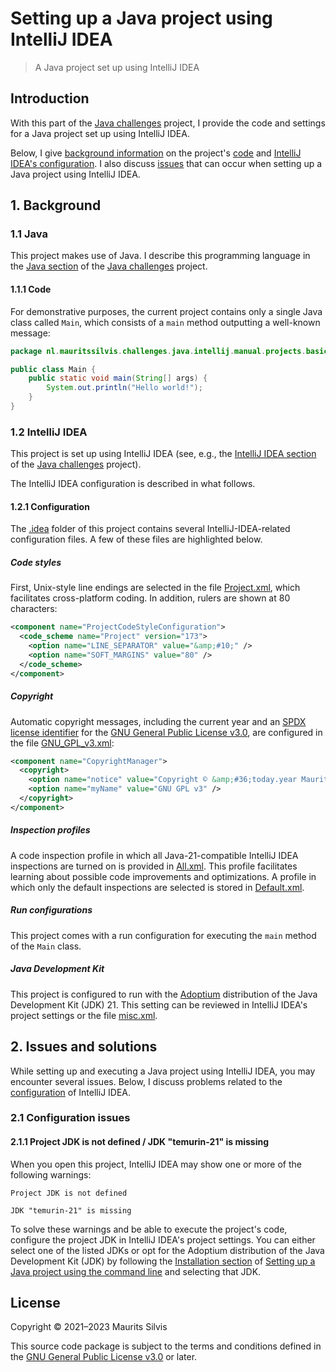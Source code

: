 # Setting up a Java project using IntelliJ IDEA

> A Java project set up using IntelliJ IDEA

## Introduction

With this part of the [Java challenges](..) project, I provide the code and settings for a Java project set up using IntelliJ IDEA.

Below, I give [background information](#1-background) on the project's [code](#11-java) and [IntelliJ IDEA's configuration](#12-intellij-idea).
I also discuss [issues](#2-issues-and-solutions) that can occur when setting up a Java project using IntelliJ IDEA.

## 1. Background

### 1.1 Java

This project makes use of Java.
I describe this programming language in the [Java section](../#21-java) of the [Java challenges](..) project.

#### 1.1.1 Code

For demonstrative purposes, the current project contains only a single Java class called `Main`, which consists of a `main` method outputting a well-known message:

```java
package nl.mauritssilvis.challenges.java.intellij.manual.projects.basic;

public class Main {
    public static void main(String[] args) {
        System.out.println("Hello world!");
    }
}
```

### 1.2 IntelliJ IDEA

This project is set up using IntelliJ IDEA (see, e.g., the [IntelliJ IDEA section](../#23-intellij-idea) of the [Java challenges](..) project).

The IntelliJ IDEA configuration is described in what follows.

#### 1.2.1 Configuration

The [.idea](.idea) folder of this project contains several IntelliJ-IDEA-related configuration files.
A few of these files are highlighted below.

##### Code styles

First, Unix-style line endings are selected in the file [Project.xml](.idea/codeStyles/Project.xml), which facilitates cross-platform coding.
In addition, rulers are shown at 80 characters:

```xml
<component name="ProjectCodeStyleConfiguration">
  <code_scheme name="Project" version="173">
    <option name="LINE_SEPARATOR" value="&amp;#10;" />
    <option name="SOFT_MARGINS" value="80" />
  </code_scheme>
</component>
```

##### Copyright

Automatic copyright messages, including the current year and an [SPDX license identifier](https://spdx.dev/ids/) for the [GNU General Public License v3.0](https://www.gnu.org/licenses/gpl-3.0.en.html), are configured in the file [GNU_GPL_v3.xml](.idea/copyright/GNU_GPL_v3.xml):

```xml
<component name="CopyrightManager">
  <copyright>
    <option name="notice" value="Copyright © &amp;#36;today.year Maurits Silvis&#10;SPDX-License-Identifier: GPL-3.0-or-later" />
    <option name="myName" value="GNU GPL v3" />
  </copyright>
</component>
```

##### Inspection profiles

A code inspection profile in which all Java-21-compatible IntelliJ IDEA inspections are turned on is provided in [All.xml](.idea/inspectionProfiles/All.xml).
This profile facilitates learning about possible code improvements and optimizations.
A profile in which only the default inspections are selected is stored in [Default.xml](.idea/inspectionProfiles/Default.xml).

##### Run configurations

This project comes with a run configuration for executing the `main` method of the `Main` class.

##### Java Development Kit

This project is configured to run with the [Adoptium](https://adoptium.net/) distribution of the Java Development Kit (JDK) 21.
This setting can be reviewed in IntelliJ IDEA's project settings or the file [misc.xml](.idea/misc.xml).

## 2. Issues and solutions

While setting up and executing a Java project using IntelliJ IDEA, you may encounter several issues.
Below, I discuss problems related to the [configuration](#21-configuration-issues) of IntelliJ IDEA.

### 2.1 Configuration issues

#### 2.1.1 Project JDK is not defined / JDK "temurin-21" is missing

When you open this project, IntelliJ IDEA may show one or more of the following warnings:

```text
Project JDK is not defined
```

```text
JDK "temurin-21" is missing
```

To solve these warnings and be able to execute the project's code, configure the project JDK in IntelliJ IDEA's project settings.
You can either select one of the listed JDKs or opt for the Adoptium distribution of the Java Development Kit (JDK) by following the [Installation section](../java-project-cli/#111-installation) of [Setting up a Java project using the command line](../java-project-cli) and selecting that JDK.

## License

Copyright © 2021–2023 Maurits Silvis

This source code package is subject to the terms and conditions defined in the [GNU General Public License v3.0](../../LICENSE.md) or later.
